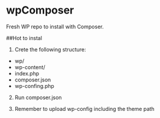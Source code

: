 # wpComposer
Fresh WP repo to install with Composer.

##Hot to instal

1. Crete the following structure:
  - wp/
  - wp-content/
  - index.php
  - composer.json
  - wp-confing.php

2. Run composer.json

3. Remember to upload wp-config including the theme path
